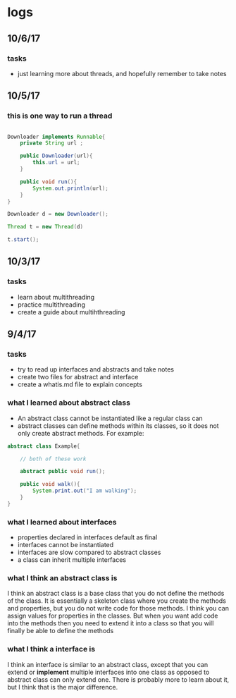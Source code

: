 # logs

## 10/6/17

### tasks
- just learning more about threads, and hopefully remember to take notes 

## 10/5/17

### this is one way to run a thread

```java

Downloader implements Runnable{
	private String url ;

	public Downloader(url){
		this.url = url;
	}

	public void run(){
		System.out.println(url);
	}
}

Downloader d = new Downloader();

Thread t = new Thread(d)

t.start();

```

## 10/3/17

### tasks
- learn about multithreading
- practice multithreading
- create a guide about multihthreading




## 9/4/17

###	tasks
- try to read up interfaces and abstracts and take notes
- create two files for abstract and interface
- create a whatis.md file to explain concepts

### what I learned about abstract class

- An abstract class cannot be instantiated like a regular class can
- abstract classes can define methods within its classes, so it does
not only create abstract methods. For example:

```java
abstract class Example{

	// both of these work

	abstract public void run();

	public void walk(){
		System.print.out("I am walking");
	}
}

```

### what I learned about interfaces

- properties declared in interfaces default as final
- interfaces cannot be instantiated
- interfaces are slow compared to abstract classes
- a class can inherit multiple interfaces

### what I think an abstract class is
I think an abstract class is a base class that you do not define
the methods of the class. It is essentially a skeleton class where you
create the methods and properties, but you do not write code for those methods.
I think you can assign values for properties in the classes. But when you want
add code into the methods then you need to extend it into a class so that you
will finally be able to define the methods

### what I think a interface is
I think an interface is similar to an abstract class, except that you can
extend or **implement** multiple interfaces into one class as opposed to abstract
class can only  extend one. There is probably more to learn about it, but I think
that is the major difference.

